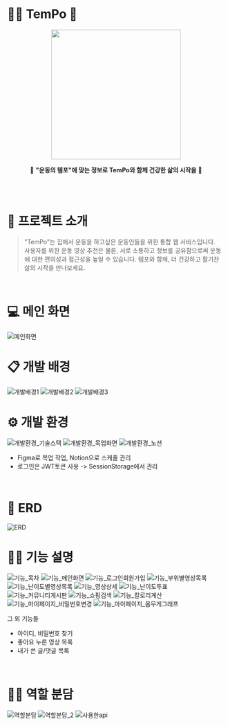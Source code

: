 # 🏃‍♀️ TemPo 💨
<div align="center">
  <img src="./화면캡쳐/logo.png" width="300"/>  

  🌈 **"운동의 템포"에 맞는 정보로 TemPo와 함께 건강한 삶의 시작을** 🌈
</div><br><br>

# 📖 프로젝트 소개
> "TemPo"는 집에서 운동을 하고싶은 운동인들을 위한 통합 웹 서비스입니다.  
사용자를 위한 운동 영상 추천은 물론, 서로 소통하고 정보를 공유함으로써 운동에 대한 편의성과 접근성을 높일 수 있습니다. 템포와 함께, 더 건강하고 활기찬 삶의 시작을 만나보세요.  
<br>

# 💻 메인 화면
![메인화면](./화면캡쳐/메인화면_1.gif)

# 📋 개발 배경
![개발배경1](./화면캡쳐/개발배경_1.png)
![개발배경2](./화면캡쳐/개발배경_2.png)
![개발배경3](./화면캡쳐/개발배경_3.png)

# ⚙ 개발 환경
![개발환경_기술스택](./화면캡쳐/개발환경_1.png)
![개발환경_목업화면](./화면캡쳐/개발환경_2.png)
![개발환경_노션](./화면캡쳐/개발환경_3.png)
- Figma로 목업 작업, Notion으로 스케줄 관리
- 로그인은 JWT토큰 사용 -> SessionStorage에서 관리  
<br>

# 📂 ERD
![ERD](./화면캡쳐/erd.png)

# 👩‍🏫 기능 설명
![기능_목차](./화면캡쳐/기능목차.png)
![기능_메인화면](./화면캡쳐/기능_1.png)
![기능_로그인회원가입](./화면캡쳐/기능_2.png)
![기능_부위별영상목록](./화면캡쳐/기능_3.png)
![기능_난이도별영상목록](./화면캡쳐/기능_4.png)
![기능_영상상세](./화면캡쳐/기능_5.png)
![기능_난이도투표](./화면캡쳐/기능_6.png)
![기능_커뮤니티게시판](./화면캡쳐/기능_7.png)
![기능_쇼핑검색](./화면캡쳐/쇼핑검색.gif)
![기능_칼로리계산](./화면캡쳐/칼로리계산기.gif)
![기능_마이페이지_비밀번호변경](./화면캡쳐/마이페이지_내정보_비밀번호변경.gif)
![기능_마이페이지_몸무게그래프](./화면캡쳐/마이페이지_내정보_몸무게그래프.gif)

그 외 기능들
- 아이디, 비밀번호 찾기
- 좋아요 누른 영상 목록
- 내가 쓴 글/댓글 목록  
<br>

# 🙋‍♀️ 역할 분담
![역할분담](./화면캡쳐/역할분담.png)
![역할분담_2](./화면캡쳐/역할분담_2.png)
![사용한api](./화면캡쳐/사용한api.png)

